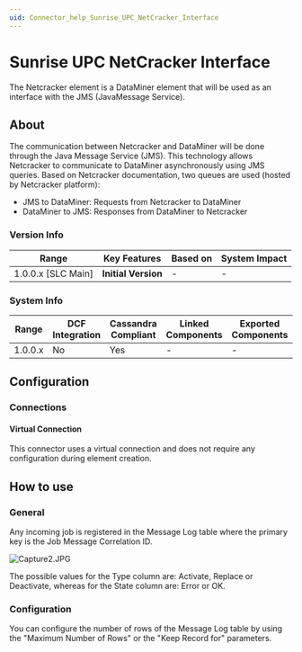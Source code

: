 ```yaml
---
uid: Connector_help_Sunrise_UPC_NetCracker_Interface
---
```


# Sunrise UPC NetCracker Interface

The Netcracker element is a DataMiner element that will be used as an interface with the JMS (JavaMessage Service).

## About

The communication between Netcracker and DataMiner will be done through the Java Message Service (JMS). This technology allows Netcracker to communicate to DataMiner asynchronously using JMS queries. Based on Netcracker documentation, two queues are used (hosted by Netcracker platform):

- JMS to DataMiner: Requests from Netcracker to DataMiner
- DataMiner to JMS: Responses from DataMiner to Netcracker

### Version Info

| **Range**            | **Key Features**    | **Based on** | **System Impact** |
|----------------------|---------------------|--------------|-------------------|
| 1.0.0.x \[SLC Main\] | **Initial Version** | \-           | \-                |

### System Info

| Range     | DCF Integration     | Cassandra Compliant     | Linked Components     | Exported Components     |
|-----------|---------------------|-------------------------|-----------------------|-------------------------|
| 1.0.0.x   | No                  | Yes                     | \-                    | \-                      |

## Configuration

### Connections

#### Virtual Connection

This connector uses a virtual connection and does not require any configuration during element creation.

## How to use

### General

Any incoming job is registered in the Message Log table where the primary key is the Job Message Correlation ID.

![Capture2.JPG](~/images/Sunrise_UPC_NetCracker_Interface_Capture2.JPG)

The possible values for the Type column are: Activate, Replace or Deactivate, whereas for the State column are: Error or OK.

### Configuration

You can configure the number of rows of the Message Log table by using the "Maximum Number of Rows" or the "Keep Record for" parameters.
